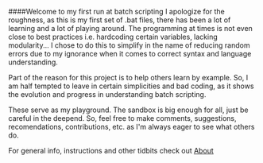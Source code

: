 ####Welcome to my first run at batch scripting
I apologize for the roughness, as this is my first set of .bat files, there has been a lot
of learning and a lot of playing around. The programming at times is not even close to best practices
i.e. hardcoding certain variables, lacking modularity... I chose to do this to simplify in the name of
reducing random errors due to my ignorance when it comes to correct syntax and language understanding.

Part of the reason for this project is to help others learn by example. So, I am half tempted to leave in certain simplicities and bad coding, as it shows the evolution and progress in understanding batch scripting.

These serve as my playground. The sandbox is big enough for all, just be careful in the deepend. 
So, feel free to make comments, suggestions, recomendations, contributions, etc. as I'm always eager to 
see what others do. 

For general info, instructions and other tidbits check out [About](https://github.com/mh1723/VDImproved/edit/master/VDImproved/ABOUT.md)
